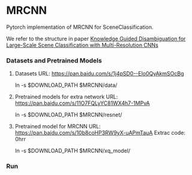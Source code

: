 # MRCNN
Pytorch implementation of MRCNN for SceneClassification. 

We refer to the structure in paper [Knowledge Guided Disambiguation for Large-Scale
Scene Classification with Multi-Resolution CNNs](https://arxiv.org/pdf/1610.01119.pdf)

### Datasets and Pretrained Models
1. Datasets URL: https://pan.baidu.com/s/1j4pSD0--Elo0QyAkmSOcBg

    ln -s $DOWNLOAD_PATH $MRCNN/data/

2. Pretrained models for extra network URL: https://pan.baidu.com/s/11O7FQLyYC81WX4h7-1MPvA

    ln -s $DOWNLOAD_PATH $MRCNN/resnet/

3. Pretrained model for MRCNN URL: https://pan.baidu.com/s/10b8coHP3RW9yX-uAPmTauA     Extrac code: 0hrr

    ln -s $DOWNLOAD_PATH $MRCNN/xq_model/

### Run
